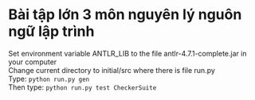 ﻿# Bài tập lớn 3 môn nguyên lý nguôn ngữ lập trình
Set environment variable ANTLR_LIB to the file antlr-4.7.1-complete.jar in your computer <br/>
Change current directory to initial/src where there is file run.py <br/>
Type: ```python run.py gen``` <br/>
Then type: ```python run.py test CheckerSuite``` <br/>